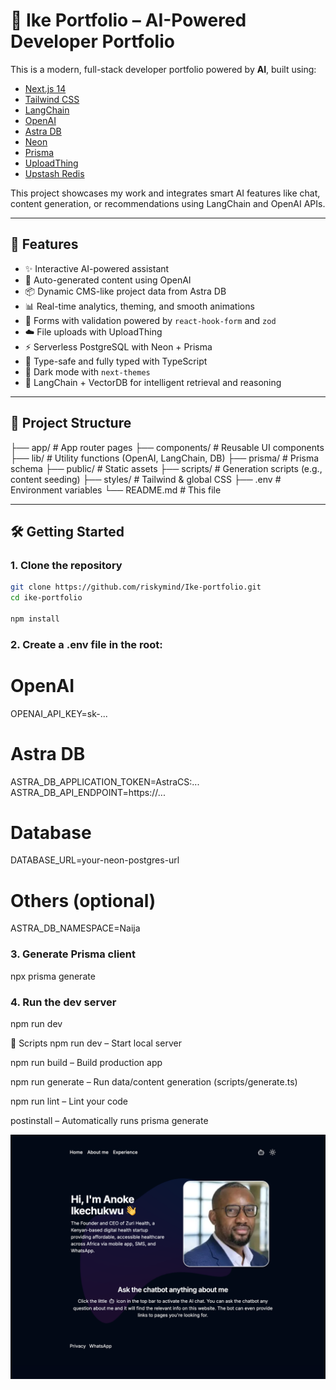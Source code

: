 # 🚀 Ike Portfolio – AI-Powered Developer Portfolio

This is a modern, full-stack developer portfolio powered by **AI**, built using:

- [Next.js 14](https://nextjs.org/)
- [Tailwind CSS](https://tailwindcss.com/)
- [LangChain](https://js.langchain.com/)
- [OpenAI](https://platform.openai.com/)
- [Astra DB](https://www.datastax.com/astra)
- [Neon](https://neon.tech/)
- [Prisma](https://www.prisma.io/)
- [UploadThing](https://uploadthing.com/)
- [Upstash Redis](https://upstash.com/)

This project showcases my work and integrates smart AI features like chat, content generation, or recommendations using LangChain and OpenAI APIs.

---

## 🧠 Features

- ✨ Interactive AI-powered assistant
- 📄 Auto-generated content using OpenAI
- 📦 Dynamic CMS-like project data from Astra DB
- 📊 Real-time analytics, theming, and smooth animations
- 🧰 Forms with validation powered by `react-hook-form` and `zod`
- ☁️ File uploads with UploadThing
- ⚡ Serverless PostgreSQL with Neon + Prisma
- 🧪 Type-safe and fully typed with TypeScript
- 🎨 Dark mode with `next-themes`
- 🧠 LangChain + VectorDB for intelligent retrieval and reasoning

---

## 📂 Project Structure

├── app/ # App router pages
├── components/ # Reusable UI components
├── lib/ # Utility functions (OpenAI, LangChain, DB)
├── prisma/ # Prisma schema
├── public/ # Static assets
├── scripts/ # Generation scripts (e.g., content seeding)
├── styles/ # Tailwind & global CSS
├── .env # Environment variables
└── README.md # This file

---

## 🛠️ Getting Started

### 1. Clone the repository

```bash
git clone https://github.com/riskymind/Ike-portfolio.git
cd ike-portfolio

npm install
```

### 2. Create a .env file in the root:

# OpenAI
OPENAI_API_KEY=sk-...

# Astra DB
ASTRA_DB_APPLICATION_TOKEN=AstraCS:...
ASTRA_DB_API_ENDPOINT=https://...

# Database
DATABASE_URL=your-neon-postgres-url

# Others (optional)
ASTRA_DB_NAMESPACE=Naija

### 3. Generate Prisma client
npx prisma generate

### 4. Run the dev server
npm run dev

🧪 Scripts
npm run dev – Start local server

npm run build – Build production app

npm run generate – Run data/content generation (scripts/generate.ts)

npm run lint – Lint your code

postinstall – Automatically runs prisma generate

![thumbnail](https://github.com/riskymind/Ike-portfolio/blob/main/public/shot.png)
